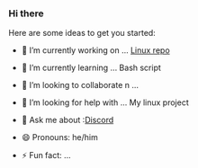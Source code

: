 ### Hi there

Here are some ideas to get you started:

- 🔭 I’m currently working on ... [Linux repo](https://github.com/jayu9493/linux)
- 🌱 I’m currently learning ... Bash script
- 👯 I’m looking to collaborate n ...
- 🤔 I’m looking for help with ... My linux project 
- 💬 Ask me about :[Discord](https://discord.com/usersjay_patel_94)

- 😄 Pronouns: he/him
- ⚡ Fun fact: ...

